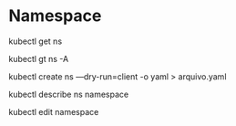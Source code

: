 # Namespace

kubectl get ns

kubectl gt ns -A

kubectl create ns —dry-run=client -o yaml > arquivo.yaml

kubectl describe ns namespace

kubectl edit namespace